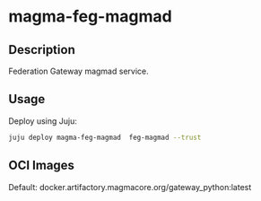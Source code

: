 # magma-feg-magmad

## Description

Federation Gateway magmad service.

## Usage

Deploy using Juju:

```bash
juju deploy magma-feg-magmad  feg-magmad --trust
```

## OCI Images

Default: docker.artifactory.magmacore.org/gateway_python:latest
